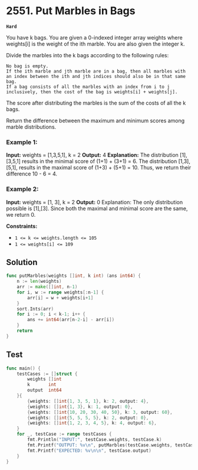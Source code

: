 # 2551. Put Marbles in Bags

**`Hard`**


You have k bags. You are given a 0-indexed integer array weights where weights[i] is the weight of the ith marble. You are also given the integer k.

Divide the marbles into the k bags according to the following rules:

    No bag is empty.
    If the ith marble and jth marble are in a bag, then all marbles with an index between the ith and jth indices should also be in that same bag.
    If a bag consists of all the marbles with an index from i to j inclusively, then the cost of the bag is weights[i] + weights[j].

The score after distributing the marbles is the sum of the costs of all the k bags.

Return the difference between the maximum and minimum scores among marble distributions.

 

### Example 1:

**Input:** weights = [1,3,5,1], k = 2
**Output:** 4
**Explanation:**
The distribution [1],[3,5,1] results in the minimal score of (1+1) + (3+1) = 6. 
The distribution [1,3],[5,1], results in the maximal score of (1+3) + (5+1) = 10. 
Thus, we return their difference 10 - 6 = 4.

### Example 2:

**Input:** weights = [1, 3], k = 2
**Output:** 0
Explanation: The only distribution possible is [1],[3]. 
Since both the maximal and minimal score are the same, we return 0.

 

**Constraints:**

- `1 <= k <= weights.length <= 105`
- `1 <= weights[i] <= 109`

## Solution
```go
func putMarbles(weights []int, k int) (ans int64) {
	n := len(weights)
	arr := make([]int, n-1)
	for i, w := range weights[:n-1] {
		arr[i] = w + weights[i+1]
	}
	sort.Ints(arr)
	for i := 0; i < k-1; i++ {
		ans += int64(arr[n-2-i] - arr[i])
	}
	return
}
```

## Test
```go
func main() {
	testCases := []struct {
		weights []int
		k       int
		output  int64
	}{
		{weights: []int{1, 3, 5, 1}, k: 2, output: 4},
		{weights: []int{1, 3}, k: 1, output: 0},
		{weights: []int{10, 20, 30, 40, 50}, k: 3, output: 60},
		{weights: []int{5, 5, 5, 5}, k: 2, output: 0},
		{weights: []int{1, 2, 3, 4, 5}, k: 4, output: 6},
	}
	for _, testCase := range testCases {
		fmt.Println("INPUT:", testCase.weights, testCase.k)
		fmt.Printf("OUTPUT: %v\n", putMarbles(testCase.weights, testCase.k))
		fmt.Printf("EXPECTED: %v\n\n", testCase.output)
	}
}
```
